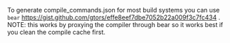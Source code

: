 To generate compile_commands.json for most build systems you can use `bear` https://gist.github.com/gtors/effe8eef7dbe7052b22a009f3c7fc434 . NOTE: this works by proxying the compiler through bear so it works best if you clean the compile cache first.